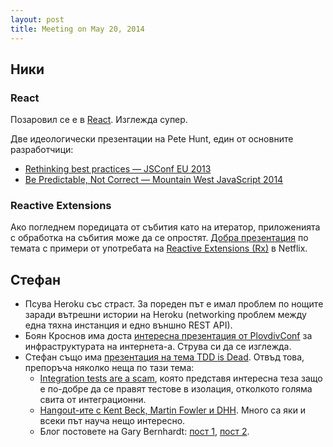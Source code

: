 ```yaml
---
layout: post
title: Meeting on May 20, 2014
---
```


## Ники

### React

Позаровил се е в [React](http://facebook.github.io/react/). Изглежда супер.

Две идеологически презентации на Pete Hunt, един от основните разработчици:

* [Rethinking best practices — JSConf EU 2013](https://www.youtube.com/watch?v=x7cQ3mrcKaY)
* [Be Predictable, Not Correct — Mountain West JavaScript 2014](https://www.youtube.com/watch?v=h3KksH8gfcQ)

### Reactive Extensions

Ако погледнем поредицата от събития като на итератор, приложенията с обработка на събития може да се опростят. [Добра презентация](https://www.youtube.com/watch?v=XRYN2xt11Ek) по темата с примери от употребата на [Reactive Extensions (Rx)](https://github.com/Reactive-Extensions/) в Netflix.

## Стефан

* Псува Heroku със страст.  За пореден път е имал проблем по нощите заради
  вътрешни истории на Heroku (networking проблем между една тяхна инстанция и
  едно външно REST API).
* Боян Кроснов има доста [интересна презентация от PlovdivConf][boyan-plovdiv]
  за инфраструктурата на интернета-а.  Струва си да се изглежда.
* Стефан също има [презентация на тема TDD is Dead][stefan-plovdiv].  Отвъд
  това, препоръча няколко неща по тази тема:
  * [Integration tests are a scam][scam], която представя интересна теза защо
    е по-добре да се правят тестове в изолация, отколкото голяма свита от
    интеграционни.
  * [Hangout-ите с Kent Beck, Martin Fowler и DHH][is-tdd-dead].  Много са яки
    и всеки път науча нещо интересно.
  * Блог постовете на Gary Bernhardt: [пост 1][gb-post-1],
    [пост 2][gb-post-2].

[boyan-plovdiv]: https://www.youtube.com/watch?v=qnSPr9deM8Q&list=PL39ynX_J56q1untY_QPhFcQObh_wIpJIh&index=8
[stefan-plovdiv]: https://www.youtube.com/watch?v=ocaTlKtedKk&list=PL39ynX_J56q1untY_QPhFcQObh_wIpJIh&index=3
[scam]: http://www.infoq.com/presentations/integration-tests-scam
[is-tdd-dead]: http://martinfowler.com/articles/is-tdd-dead/
[gb-post-1]: https://www.destroyallsoftware.com/blog/2014/tdd-straw-men-and-rhetoric
[gb-post-2]: https://www.destroyallsoftware.com/blog/2014/test-isolation-is-about-avoiding-mocks
